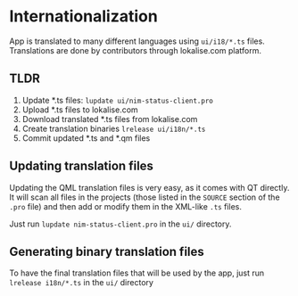# Internationalization

App is translated to many different languages using `ui/i18/*.ts` files. Translations are done by contributors through lokalise.com platform.

## TLDR

1. Update *.ts files: `lupdate ui/nim-status-client.pro`
2. Upload *.ts files to lokalise.com
3. Download translated *.ts files from lokalise.com
4. Create translation binaries `lrelease ui/i18n/*.ts`
5. Commit updated *.ts and *.qm files

## Updating translation files

Updating the QML translation files is very easy, as it comes with QT directly. It will scan all files in the projects (those listed in the `SOURCE` section of the `.pro` file) and then add or modify them in the XML-like `.ts` files.

Just run `lupdate nim-status-client.pro` in the `ui/` directory.

## Generating binary translation files

To have the final translation files that will be used by the app, just run `lrelease i18n/*.ts` in the `ui/` directory

